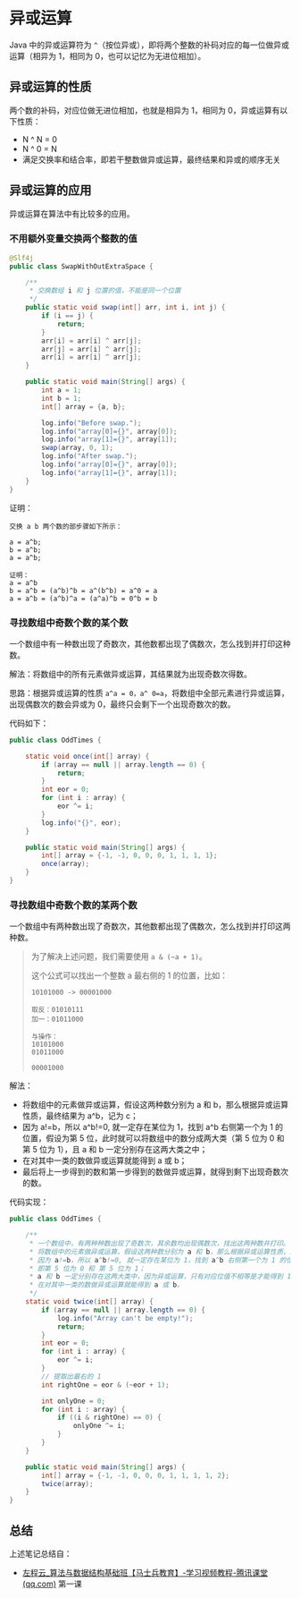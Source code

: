 # 异或运算

Java 中的异或运算符为 `^`（按位异或），即将两个整数的补码对应的每一位做异或运算（相异为 1，相同为 0，也可以记忆为无进位相加）。

## 异或运算的性质

两个数的补码，对应位做无进位相加，也就是相异为 1，相同为 0，异或运算有以下性质：

- N ^ N = 0
- N ^ 0 = N
- 满足交换率和结合率，即若干整数做异或运算，最终结果和异或的顺序无关

## 异或运算的应用

异或运算在算法中有比较多的应用。

### 不用额外变量交换两个整数的值

```java
@Slf4j
public class SwapWithOutExtraSpace {

    /**
     * 交换数组 i 和 j 位置的值，不能是同一个位置
     */
    public static void swap(int[] arr, int i, int j) {
        if (i == j) {
            return;
        }
        arr[i] = arr[i] ^ arr[j];
        arr[j] = arr[i] ^ arr[j];
        arr[i] = arr[i] ^ arr[j];
    }

    public static void main(String[] args) {
        int a = 1;
        int b = 1;
        int[] array = {a, b};

        log.info("Before swap.");
        log.info("array[0]={}", array[0]);
        log.info("array[1]={}", array[1]);
        swap(array, 0, 1);
        log.info("After swap.");
        log.info("array[0]={}", array[0]);
        log.info("array[1]={}", array[1]);
    }
}
```

证明：

```
交换 a b 两个数的部步骤如下所示：

a = a^b;
b = a^b;
a = a^b;

证明：
a = a^b
b = a^b = (a^b)^b = a^(b^b) = a^0 = a
a = a^b = (a^b)^a = (a^a)^b = 0^b = b
```

### 寻找数组中奇数个数的某个数

一个数组中有一种数出现了奇数次，其他数都出现了偶数次，怎么找到并打印这种数。

解法：将数组中的所有元素做异或运算，其结果就为出现奇数次得数。

思路：根据异或运算的性质 `a^a = 0，a^ 0=a`，将数组中全部元素进行异或运算，出现偶数次的数会异或为 0，最终只会剩下一个出现奇数次的数。

代码如下：

```java
public class OddTimes {

    static void once(int[] array) {
        if (array == null || array.length == 0) {
            return;
        }
        int eor = 0;
        for (int i : array) {
            eor ^= i;
        }
        log.info("{}", eor);
    }

    public static void main(String[] args) {
        int[] array = {-1, -1, 0, 0, 0, 1, 1, 1, 1};
        once(array);
    }
}
```

### 寻找数组中奇数个数的某两个数

一个数组中有两种数出现了奇数次，其他数都出现了偶数次，怎么找到并打印这两种数。

> 为了解决上述问题，我们需要使用 `a & (~a + 1)`。
>
> 这个公式可以找出一个整数 a 最右侧的 1 的位置，比如：
>
> ```
> 10101000 -> 00001000
> 
> 取反：01010111
> 加一：01011000
> 
> 与操作：
> 10101000
> 01011000
> 
> 00001000
> ```

解法：

- 将数组中的元素做异或运算，假设这两种数分别为 a 和 b，那么根据异或运算性质，最终结果为 a^b，记为 c；
- 因为 a!=b，所以 a^b!=0, 就一定存在某位为 1，找到 a^b 右侧第一个为 1 的位置，假设为第 5 位，此时就可以将数组中的数分成两大类（第 5 位为 0 和第 5 位为 1），且 a 和 b 一定分别存在这两大类之中；
- 在对其中一类的数做异或运算就能得到 a 或 b；
- 最后将上一步得到的数和第一步得到的数做异或运算，就得到剩下出现奇数次的数。

代码实现：

```java
public class OddTimes {

    /**
     * 一个数组中，有两种种数出现了奇数次，其余数均出现偶数次，找出这两种数并打印。
     * 将数组中的元素做异或运算，假设这两种数分别为 a 和 b，那么根据异或运算性质，最终结果为 a^b；
     * 因为 a!=b，所以 a^b!=0, 就一定存在某位为 1，找到 a^b 右侧第一个为 1 的位置，假设为第 5 位，此时就可以将数组中的数分成两大类，
     * 即第 5 位为 0 和 第 5 位为 1；
     * a 和 b 一定分别存在这两大类中，因为异或运算，只有对应位值不相等是才能得到 1；
     * 在对其中一类的数做异或运算就能得到 a 或 b。
     */
	static void twice(int[] array) {
        if (array == null || array.length == 0) {
            log.info("Array can't be empty!");
            return;
        }
        int eor = 0;
        for (int i : array) {
            eor ^= i;
        }
        // 提取出最右的 1
        int rightOne = eor & (~eor + 1);

        int onlyOne = 0;
        for (int i : array) {
            if ((i & rightOne) == 0) {
                onlyOne ^= i;
            }
        }
    }

    public static void main(String[] args) {
        int[] array = {-1, -1, 0, 0, 0, 1, 1, 1, 1, 2};
        twice(array);
    }
}
```

## 总结

上述笔记总结自：

- [左程云_算法与数据结构基础班【马士兵教育】-学习视频教程-腾讯课堂 (qq.com)](https://ke.qq.com/course/2145184?tuin=b09cbb87) 第一课